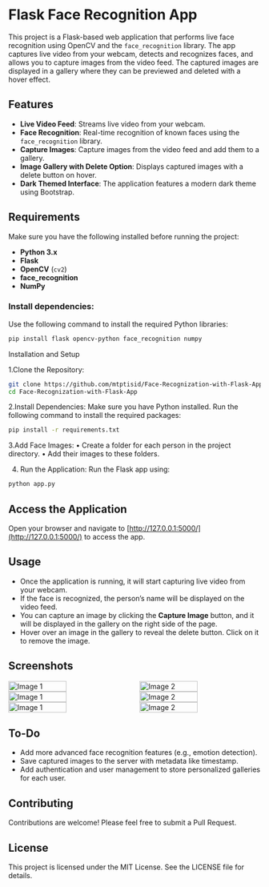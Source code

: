 # Flask Face Recognition App

This project is a Flask-based web application that performs live face recognition using OpenCV and the `face_recognition` library. The app captures live video from your webcam, detects and recognizes faces, and allows you to capture images from the video feed. The captured images are displayed in a gallery where they can be previewed and deleted with a hover effect.

## Features

- **Live Video Feed**: Streams live video from your webcam.
- **Face Recognition**: Real-time recognition of known faces using the `face_recognition` library.
- **Capture Images**: Capture images from the video feed and add them to a gallery.
- **Image Gallery with Delete Option**: Displays captured images with a delete button on hover.
- **Dark Themed Interface**: The application features a modern dark theme using Bootstrap.

## Requirements

Make sure you have the following installed before running the project:

- **Python 3.x**
- **Flask**
- **OpenCV** (`cv2`)
- **face_recognition**
- **NumPy**

### Install dependencies:

Use the following command to install the required Python libraries:

```bash
pip install flask opencv-python face_recognition numpy
```


Installation and Setup

1.Clone the Repository:

```bash
git clone https://github.com/mtptisid/Face-Recognization-with-Flask-App.git
cd Face-Recognization-with-Flask-App
```


2.Install Dependencies:
Make sure you have Python installed. Run the following command to install the required packages:

```bash
pip install -r requirements.txt
```


3.Add Face Images:
	•	Create a folder for each person in the project directory.
	•	Add their images to these folders.
	
4. Run the Application:
Run the Flask app using:

```bash
python app.py
```


## Access the Application

Open your browser and navigate to [http://127.0.0.1:5000/](http://127.0.0.1:5000/) to access the app.

## Usage

- Once the application is running, it will start capturing live video from your webcam.
- If the face is recognized, the person’s name will be displayed on the video feed.
- You can capture an image by clicking the **Capture Image** button, and it will be displayed in the gallery on the right side of the page.
- Hover over an image in the gallery to reveal the delete button. Click on it to remove the image.



## Screenshots

<div style="display: flex; justify-content: space-between;">
  <img src="https://github.com/user-attachments/assets/c4b259e5-6ba0-4712-8217-a7d53e028af6" alt="Image 1" style="width: 48%;"/>
  <img src="https://github.com/user-attachments/assets/9e35d230-8acc-4ea8-b392-faf2dc7625d8" alt="Image 2" style="width: 48%;"/>
</div>

<div style="display: flex; justify-content: space-between;">
  <img src="https://github.com/user-attachments/assets/eb38965e-9122-4f3e-9d7f-80379659c212" alt="Image 1" style="width: 48%;"/>
  <img src="https://github.com/user-attachments/assets/ef5c36d7-e7bd-46d2-9d31-4f1c116381b6" alt="Image 2" style="width: 48%;"/>
</div>


<div style="display: flex; justify-content: space-between;">
  <img src="https://github.com/user-attachments/assets/212a1b9a-eef0-49b3-ae4d-e57e6c53d7ab" alt="Image 1" style="width: 48%;"/>
  <img src="https://github.com/user-attachments/assets/4555e433-97f6-4dae-b836-1e089df449c9" alt="Image 2" style="width: 48%;"/>
</div>



## To-Do

- Add more advanced face recognition features (e.g., emotion detection).
- Save captured images to the server with metadata like timestamp.
- Add authentication and user management to store personalized galleries for each user.

## Contributing

Contributions are welcome! Please feel free to submit a Pull Request.

## License

This project is licensed under the MIT License. See the LICENSE file for details.
